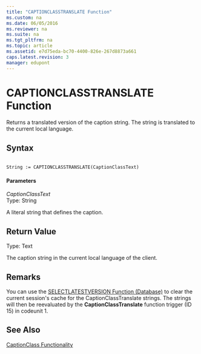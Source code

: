 ```yaml
---
title: "CAPTIONCLASSTRANSLATE Function"
ms.custom: na
ms.date: 06/05/2016
ms.reviewer: na
ms.suite: na
ms.tgt_pltfrm: na
ms.topic: article
ms.assetid: e7d75eda-bc70-4400-826e-267d8873a661
caps.latest.revision: 3
manager: edupont
---
```

# CAPTIONCLASSTRANSLATE Function
Returns a translated version of the caption string. The string is translated to the current local language.  
  
## Syntax  
  
```  
  
String := CAPTIONCLASSTRANSLATE(CaptionClassText)  
```  
  
#### Parameters  
 *CaptionClassText*  
 Type: String  
  
 A literal string that defines the caption.  
  
## Return Value  
 Type: Text  
  
 The caption string in the current local language of the client.  
  
## Remarks  
 You can use the [SELECTLATESTVERSION Function \(Database\)](../dynamics-nav/SELECTLATESTVERSION-Function--Database-.md) to clear the current session's cache for the CaptionClassTranslate strings. The strings will then be reevaluated by the **CaptionClassTranslate** function trigger \(ID 15\) in codeunit 1.  
  
## See Also  
 [CaptionClass Functionality](../dynamics-nav/CaptionClass-Functionality.md)